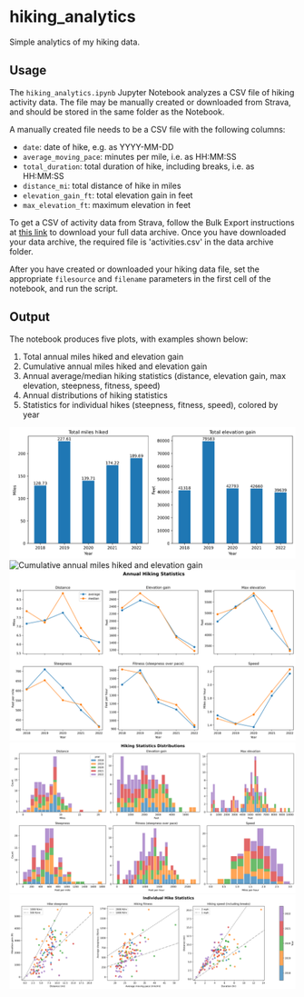 # hiking_analytics
Simple analytics of my hiking data.

## Usage
The `hiking_analytics.ipynb` Jupyter Notebook analyzes a CSV file of hiking activity data. The file may be manually created or downloaded from Strava, and should be stored in the same folder as the Notebook.

A manually created file needs to be a CSV file with the following columns:
- `date`: date of hike, e.g. as YYYY-MM-DD
- `average_moving_pace`: minutes per mile, i.e. as HH:MM:SS
- `total_duration`: total duration of hike, including breaks, i.e. as HH:MM:SS
- `distance_mi`: total distance of hike in miles
- `elevation_gain_ft`: total elevation gain in feet
- `max_elevation_ft`: maximum elevation in feet

To get a CSV of activity data from Strava, follow the Bulk Export instructions at [this link](https://support.strava.com/hc/en-us/articles/216918437-Exporting-your-Data-and-Bulk-Export) to download your full data archive. Once you have downloaded your data archive, the required file is 'activities.csv' in the data archive folder.

After you have created or downloaded your hiking data file, set the appropriate `filesource` and `filename` parameters in the first cell of the notebook, and run the script.

## Output
The notebook produces five plots, with examples shown below:
1. Total annual miles hiked and elevation gain
2. Cumulative annual miles hiked and elevation gain
3. Annual average/median hiking statistics (distance, elevation gain, max elevation, steepness, fitness, speed)
4. Annual distributions of hiking statistics
5. Statistics for individual hikes (steepness, fitness, speed), colored by year

![Total annual miles hiked and elevation gain](https://github.com/tarynblack/hiking_analytics/blob/main/total_annual_distance_elevation.png)
![Cumulative annual miles hiked and elevation gain](https://github.com/tarynblack/hiking_analystics/blob/main/cumulative_annual_distance_elevation.png)
![Annual average/median hiking statistics](https://github.com/tarynblack/hiking_analytics/blob/main/annual_stats.png)
![Annual distributions of hiking statistics](https://github.com/tarynblack/hiking_analytics/blob/main/stats_distribution.png)
![Individual hike statistics](https://github.com/tarynblack/hiking_analytics/blob/main/individual_hike_stats.png)
